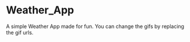 # Weather_App
 A simple Weather App made for fun.
 You can change the gifs by replacing the gif urls. 
